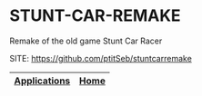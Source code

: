 # STUNT-CAR-REMAKE
 
 Remake of the old game Stunt Car Racer
 
 SITE: https://github.com/ptitSeb/stuntcarremake

 | [Applications](https://portable-linux-apps.github.io/apps.html) | [Home](https://portable-linux-apps.github.io)
 | --- | --- |
